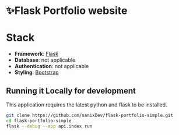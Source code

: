 # ✨Flask Portfolio website
 
# Stack

- **Framework**: [Flask](https://flask.palletsprojects.com/en/2.2.x/)
- **Database**: not applicable
- **Authentication**: not applicable
- **Styling**: [Bootstrap](https://getbootstrap.com/)
  
## Running it Locally for development

This application requires the latest python and flask to be installed.

```bash
git clone https://github.com/sanixDev/flask-portfolio-simple.git
cd flask-portfolio-simple
flask --debug --app api.index run
```


